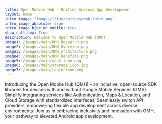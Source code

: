 ```yaml
---
title: Open Mobile Hub - Unified Android App Development
layout: home
intro_image: "images/illustrations/omh_intro.png"
intro_image_absolute: true
intro_image_hide_on_mobile: true
show_call_box: True
description: Welcome to Open Mobile Hub (OMH)
image1: /images/main/OMH_Research.png
image2: /images/main/OMH_Overview.png
image3: /images/main/OMH_Architecture.png
image4: /images/main/OMH_Benefits.png
image5: /images/main/maps_icon.png
image6: /images/main/storage_icon.jpg
image7: /images/main/login_icon.png
---
```


Introducing the Open Mobile Hub (OMH) – an inclusive, open-source SDK libraries for devices with and without Google Mobile Services (GMS). Simplify integrating services like Authentication, Maps & Location, and Cloud Storage with standardized interfaces. Seamlessly switch API providers, empowering flexible app development across diverse environments. Join us in embracing inclusivity and innovation with OMH, your pathway to elevated Android app development.
